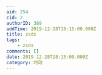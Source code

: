 ```yaml
---
aid: 254
cid: 2
authorID: 389
addTime: 2019-12-28T18:15:00.000Z
title: zsds
tags:
    - zsds
comments: []
date: 2019-12-28T18:15:00.000Z
category: 时政
---
```



